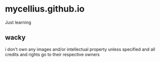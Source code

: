 # mycellius.github.io

Just learning

## wacky
i don't own any images and/or intellectual property unless specified and all credits and rights go to their respective owners
